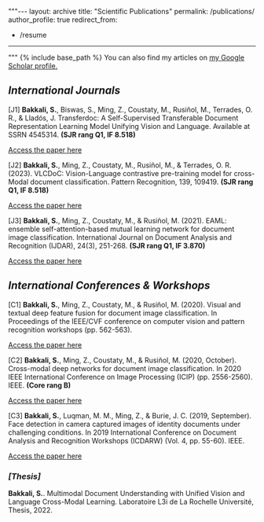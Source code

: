 """---
layout: archive
title: "Scientific Publications"
permalink: /publications/
author_profile: true
redirect_from:
  - /resume
---
"""
{% include base_path %}
You can also find my articles on <u><a href="https://scholar.google.com/citations?user=gO_Q48IAAAAJ&hl=fr">my Google Scholar profile</a>.</u>

## <i> **International Journals** </i>

[J1] **Bakkali, S.**, Biswas, S., Ming, Z., Coustaty, M., Rusiñol, M., Terrades, O. R., & Lladós, J. Transferdoc: A Self-Supervised Transferable Document Representation Learning Model Unifying Vision and Language. Available at SSRN 4545314. **(SJR rang Q1, IF 8.518)**

[Access the paper here](https://papers.ssrn.com/sol3/papers.cfm?abstract_id=4545314)

[J2] **Bakkali, S.**, Ming, Z., Coustaty, M., Rusiñol, M., & Terrades, O. R. (2023). VLCDoC: Vision-Language contrastive pre-training model for cross-Modal document classification. Pattern Recognition, 139, 109419. **(SJR rang Q1, IF 8.518)**

[Access the paper here](https://arxiv.org/pdf/2205.12029.pdf)

[J3] **Bakkali, S.**, Ming, Z., Coustaty, M., & Rusiñol, M. (2021). EAML: ensemble self-attention-based mutual learning network for document image classification. International Journal on Document Analysis and Recognition (IJDAR), 24(3), 251-268. **(SJR rang Q1, IF 3.870)**

[Access the paper here](https://arxiv.org/pdf/2305.06923.pdf)

## <i> **International Conferences & Workshops** </i>

[C1] **Bakkali, S.**, Ming, Z., Coustaty, M., & Rusiñol, M. (2020). Visual and textual deep feature fusion for document image classification. In Proceedings of the IEEE/CVF conference on computer vision and pattern recognition workshops (pp. 562-563).

[Access the paper here](https://openaccess.thecvf.com/content_CVPRW_2020/papers/w34/Bakkali_Visual_and_Textual_Deep_Feature_Fusion_for_Document_Image_Classification_CVPRW_2020_paper.pdf)

[C2] **Bakkali, S.**, Ming, Z., Coustaty, M., & Rusiñol, M. (2020, October). Cross-modal deep networks for document image classification. In 2020 IEEE International Conference on Image Processing (ICIP) (pp. 2556-2560). IEEE. **(Core rang B)**

[Access the paper here](https://www.researchgate.net/profile/Zuheng-Ming/publication/345998752_Cross-Modal_Deep_Networks_For_Document_Image_Classification/links/62c6f92b00d0b451103de6c1/Cross-Modal-Deep-Networks-For-Document-Image-Classification.pdf)

[C3] **Bakkali, S.**, Luqman, M. M., Ming, Z., & Burie, J. C. (2019, September). Face detection in camera captured images of identity documents under challenging conditions. In 2019 International Conference on Document Analysis and Recognition Workshops (ICDARW) (Vol. 4, pp. 55-60). IEEE.

[Access the paper here](https://arxiv.org/pdf/1911.03567.pdf)

### <i> [**Thesis**] </i>

**Bakkali, S.**. Multimodal Document Understanding with Unified Vision and Language Cross-Modal Learning. Laboratoire L3i de La Rochelle Université, Thesis, 2022.



